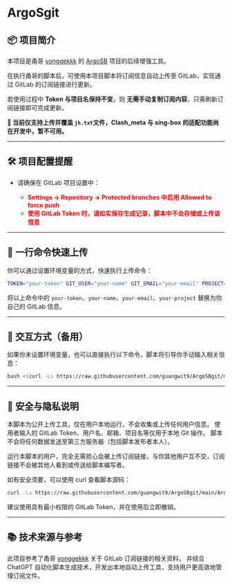 # ArgoSgit

## 📦 项目简介

本项目是甬哥 [yonggekkk](https://github.com/yonggekkk) 的 [ArgoSB](https://github.com/yonggekkk/ArgoSB) 项目的后续增强工具。

在执行甬哥的脚本后，可使用本项目脚本将订阅信息自动上传至 GitLab，实现通过 GitLab 的订阅链接进行更新。

若使用过程中 **Token 与项目名保持不变**，则 **无需手动复制订阅内容**，只需刷新订阅链接即可完成更新。

 **🔁 当前仅支持上传并覆盖 `jh.txt`文件，Clash\_meta 与 sing-box 的适配功能尚在开发中，暂不可用。**

---

## 🛠 项目配置提醒

* 请确保在 GitLab 项目设置中：

  * <b><span style="color:red;">Settings → Repository → Protected branches 中启用 Allowed to force push</span></b>
  * <b><span style="color:red;">使用 GitLab Token 时，请如实保存生成记录，脚本中不会存储或上传该信息</span></b>

---

## 🚀 一行命令快速上传

你可以通过设置环境变量的方式，快速执行上传命令：

```bash
TOKEN="your-token" GIT_USER="your-name" GIT_EMAIL="your-email" PROJECT="your-project" bash <(curl -Ls https://raw.githubusercontent.com/guangwit9/ArgoSBgit/main/ArgoSBgit.sh)
```

将以上命令中的 `your-token`、`your-name`、`your-email`、`your-project` 替换为你自己的 GitLab 信息。

---

## 🧪 交互方式（备用）

如果你未设置环境变量，也可以直接执行以下命令，脚本将引导你手动输入相关信息：

```bash
bash <(curl -Ls https://raw.githubusercontent.com/guangwit9/ArgoSBgit/main/ArgoSBgit.sh)
```

---

## 🔐 安全与隐私说明

本脚本为公开上传工具，仅在用户本地运行，不会收集或上传任何用户信息。
使用者输入的 GitLab Token、用户名、邮箱、项目名等仅用于本地 Git 操作。
脚本不会将任何数据发送至第三方服务器（包括脚本发布者本人）。

运行本脚本的用户，完全无需担心会被上传订阅链接，与你其他用户互不交，订阅链接不会被其他人看到或传送给脚本编写者。

如有安全须要，可以使用 curl 查看脚本源码：

```bash
curl -Ls https://raw.githubusercontent.com/guangwit9/ArgoSBgit/main/ArgoSBgit.sh | less
```

建议使用具有最小权限的 GitLab Token，并在使用后立即撤销。

---

## 📚 技术来源与参考

此项目参考了甬哥 [yonggekkk](https://github.com/yonggekkk) 关于 GitLab 订阅链接的相关资料，
并结合 ChatGPT 自动化脚本生成技术，开发出本地自动上传工具，支持用户更高效地管理订阅文件。
